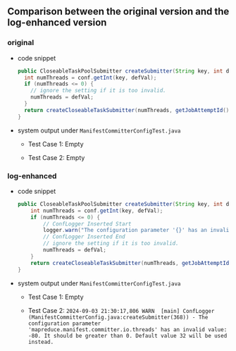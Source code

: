 ## Comparison between the original version and the log-enhanced version

### **original**

- code snippet

    ```java
    public CloseableTaskPoolSubmitter createSubmitter(String key, int defVal) {
      int numThreads = conf.getInt(key, defVal);
      if (numThreads <= 0) {
        // ignore the setting if it is too invalid.
        numThreads = defVal;
      }
      return createCloseableTaskSubmitter(numThreads, getJobAttemptId());
    }
    ```
    
- system output under `ManifestCommitterConfigTest.java`
  - Test Case 1: Empty
  
  - Test Case 2: Empty
  
    



### log-enhanced

- code snippet

    ```java
    public CloseableTaskPoolSubmitter createSubmitter(String key, int defVal) {
        int numThreads = conf.getInt(key, defVal);
        if (numThreads <= 0) {
            // ConfLogger Inserted Start
            logger.warn("The configuration parameter '{}' has an invalid value: {}. It should be greater than 0. Default value {} will be used instead.", key, numThreads, defVal);
            // ConfLogger Inserted End
            // ignore the setting if it is too invalid.
            numThreads = defVal;
        }
        return createCloseableTaskSubmitter(numThreads, getJobAttemptId());
    }
    ```
    
- system output under `ManifestCommitterConfigTest.java`

  - Test Case 1: Empty

  - Test Case 2: `2024-09-03 21:30:17,806 WARN  [main] ConfLogger (ManifestCommitterConfig.java:createSubmitter(368)) - The configuration parameter 'mapreduce.manifest.committer.io.threads' has an invalid value: -80. It should be greater than 0. Default value 32 will be used instead.`